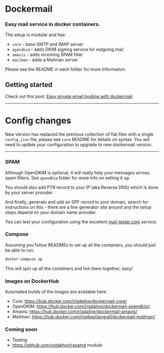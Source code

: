 Dockermail
==========

### Easy mail service in docker containers.

The setup is modular and has:
* `core` -  base SMTP and IMAP server
* `opendkim` - adds DKIM signing service for outgoing mail
* `amavis` - adds incoming SPAM filter
* `mailman` - adds a Mailman server

Please see the README in each folder for more information.

## Getting started
 Check out this post:
 [Easy private email hosting with dockermail](http://madespecial.co.uk/blog/2016/1/28/easy-private-email-hosting-with-dockermail)

---
# Config changes
New version has replaced the previous collection of flat files with a single `config.json` file, please see `core` README for details on syntax. You will need to update your configuration to upgrade to new dockermail version.

---

### SPAM
Although OpenDKIM is optional, it will really help your messages across spam filters. See `opendkim` folder for more info on setting it up.

You should also add PTR record to your IP (aka Reverse DNS) which is done by your server provider.

And finally, generate and add an SPF record to your domain, search for instructions on this - there are a few generator site around and the setup steps depend on your domain name provider.

You can test your configuration using the excellent [mail-tester.com](https://www.mail-tester.com/) service.

### Compose
Assuming you follow READMEs to set up all the containers, you should just be able to run:

```bash
docker-compose up
```
This will spin up all the containers and link them together, easy!

### Images on DockerHub
Automated builds of the images are available here:
* Core: https://hub.docker.com/r/adaline/dockermail-core/
* OpenDKIM: https://hub.docker.com/r/adaline/dockermail-opendkim/
* Amavis: https://hub.docker.com/r/adaline/dockermail-amavis/
* Mailman: https://hub.docker.com/r/sebastiangraf/dockermail-mailman/

### Coming soon
* Testing
* https://github.com/vstakhov/rspamd module
